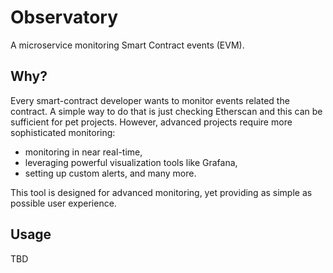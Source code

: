 # Observatory

A microservice monitoring Smart Contract events (EVM).

## Why?

Every smart-contract developer wants to monitor events related the contract.
A simple way to do that is just checking Etherscan and this can be sufficient for pet projects.
However, advanced projects require more sophisticated monitoring:

- monitoring in near real-time,
- leveraging powerful visualization tools like Grafana,
- setting up custom alerts, and many more.

This tool is designed for advanced monitoring, yet providing as simple as possible user experience.

## Usage

TBD
